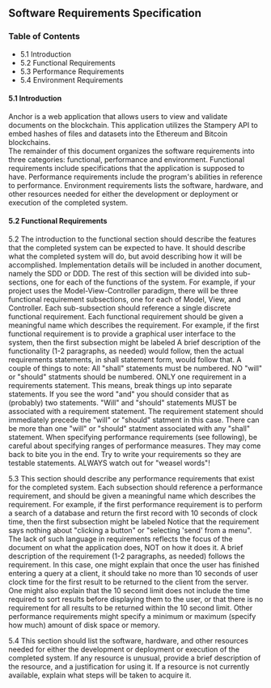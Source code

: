 ## Software Requirements Specification  

### Table of Contents
* 5.1 Introduction
* 5.2 Functional Requirements
* 5.3 Performance Requirements
* 5.4 Environment Requirements

#### 5.1 Introduction  
Anchor is a web application that allows users to view and validate documents on the blockchain.
This application utilizes the Stampery API to embed hashes of files and datasets into the Ethereum and Bitcoin blockchains.   
The remainder of this document organizes the software requirements into three categories: functional, performance and environment. Functional requirements include specifications that the application is supposed to have. Performance requirements include the program's abilities in reference to performance. Environment requirements lists the software, hardware, and other resources needed for either the development or deployment or execution of the completed system.
<!-- INSERT high level UML DIAGRAM  of the system components-->

#### 5.2 Functional Requirements

5.2 The introduction to the functional section should describe the features that the completed system can be expected to have. It should describe what the completed system will do, but avoid describing how it will be accomplished. Implementation details will be included in another document, namely the SDD or DDD. The rest of this section will be divided into sub-sections, one for each of the functions of the system. For example, if your project uses the Model-View-Controller paradigm, there will be three functional requirement subsections, one for each of Model, View, and Controller.
Each sub-subsection should reference a single discrete functional requirement. Each functional requirement should be given a meaningful name which describes the requirement. For example, if the first functional requirement is to provide a graphical user interface to the system, then the first subsection might be labeled
A brief description of the functionality (1-2 paragraphs, as needed) would follow, then the actual requirements statements, in shall statement form, would follow that.
A couple of things to note:
All "shall" statements must be numbered.
NO "will" or "should" statments should be numbered.
ONLY one requirement in a requirements statement. This means, break things up into separate statements. If you see the word "and" you should consider that as (probably) two statements.
"Will" and "should" statements MUST be associated with a requirement statement. The requirement statement should immediately precede the "will" or "should" statment in this case.
There can be more than one "will" or "should" statment associated with any "shall" statement.
When specifying performance requirements (see following), be careful about specifying ranges of performance measures. They may come back to bite you in the end.
Try to write your requirements so they are testable statements.
ALWAYS watch out for "weasel words"!

5.3 This section should describe any performance requirements that exist for the completed system. Each subsection should reference a performance requirement, and should be given a meaningful name which describes the requirement. For example, if the first performance requirement is to perform a search of a database and return the first record with 10 seconds of clock time, then the first subsection might be labeled
Notice that the requirement says nothing about "clicking a button" or "selecting 'send' from a menu". The lack of such language in requirements reflects the focus of the document on what the application does, NOT on how it does it.
A brief description of the requirement (1-2 paragraphs, as needed) follows the requirement. In this case, one might explain that once the user has finished entering a query at a client, it should take no more than 10 seconds of user clock time for the first result to be returned to the client from the server. One might also explain that the 10 second limit does not include the time required to sort results before displaying them to the user, or that there is no requirement for all results to be returned within the 10 second limit. Other performance requirements might specify a minimum or maximum (specify how much) amount of disk space or memory.

5.4 This section should list the software, hardware, and other resources needed for either the development or deployment or execution of the completed system. If any resource is unusual, provide a brief description of the resource, and a justification for using it. If a resource is not currently available, explain what steps will be taken to acquire it.
